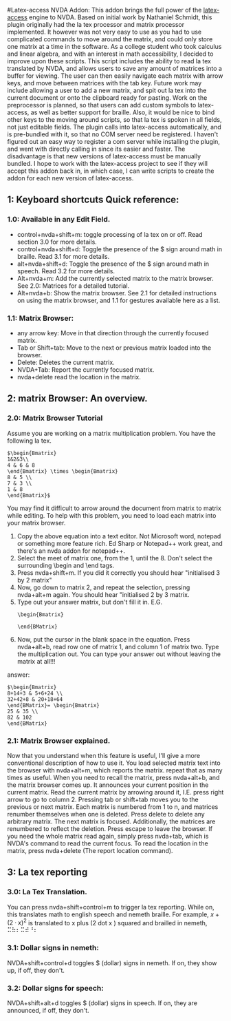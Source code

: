 #Latex-access NVDA Addon:
This addon brings the full power of the [latex-access](http://latex-access.sourceforge.net/) engine to NVDA. Based on initial work by Nathaniel Schmidt, this plugin originally had the la tex processor and matrix processor implemented. It however was not very easy to use as you had to use complicated commands to move around the matrix, and could only store one matrix at a time in the software.
As a college student who took  calculus and linear algebra, and with an interest in math accessibility, I decided to improve upon these scripts. This script includes the ability to read la tex translated by NVDA, and allows users to save any amount of matrices into a buffer for viewing. The user can then easily navigate each  matrix with arrow keys, and move between matrices with the tab key. Future work may include allowing a user to add a new matrix, and spit out la tex into the current document or onto the clipboard ready for pasting. Work on the preprocessor is planned, so that users can add custom symbols to latex-access, as well as better support for braille. Also, it would be nice to bind other keys to the moving around scripts, so that la tex is spoken in all fields, not just editable fields. The plugin calls into latex-access automatically, and is pre-bundled with it, so that no COM server need be registered. I haven't figured out an easy way to register a com server while installing the plugin, and went with directly calling in since its easier and faster. The disadvantage is that new versions of latex-access must be manually bundled. I hope to work with the latex-access project to see if they will accept this addon back in, in which case, I can write scripts to create the addon for each new version of latex-access.

## 1: Keyboard shortcuts Quick reference:
### 1.0: Available in any Edit Field.
* control+nvda+shift+m: toggle processing of la tex on or off. Read section 3.0 for more details.
* control+nvda+shift+d: Toggle the presence of the $ sign around math in braille. Read 3.1 for more details.
* alt+nvda+shift+d: Toggle the presence of the $ sign around math in speech. Read 3.2 for more details.
* Alt+nvda+m: Add the currently selected matrix to the matrix browser. See 2.0: Matrices for a detailed tutorial.
* Alt+nvda+b: Show the matrix browser. See 2.1 for detailed instructions on using the matrix browser, and 1.1 for gestures available here as a list.

### 1.1: Matrix Browser:

* any arrow key: Move in that direction through the currently focused matrix.
* Tab or Shift+tab: Move to the next or previous matrix loaded into the browser.
* Delete: Deletes the current matrix.
* NVDA+Tab: Report the currently focused matrix.
* nvda+delete read the location in the matrix.

## 2: matrix Browser: An overview.

### 2.0: Matrix Browser Tutorial

Assume you are working on a matrix multiplication problem. You have the following la tex.
```
$\begin{Bmatrix}
1&2&3\\
4 & 6 & 8
\end{Bmatrix} \times \begin{Bmatrix}
8 & 5 \\
7 & 3 \\
1 & 8 
\end{Bmatrix}$
```

You may find it difficult to arrow around the document from matrix to matrix while editing. To help with this problem, you need to load each matrix into your matrix browser.

1. Copy the above equation into a text editor. Not Microsoft word, notepad or something more feature rich. Ed Sharp or Notepad++ work great, and there's an nvda addon for notepad++.
2. Select the meet of matrix one, from the 1, until the 8. Don't select the surrounding \begin and \end tags.
3. Press nvda+shift+m. If you did it correctly you should hear "initialised 3 by 2 matrix"
4. Now, go down to matrix 2, and repeat the selection, pressing nvda+alt+m again. You should hear "initialised 2 by 3 matrix.
5. Type out your answer matrix, but don't fill it in. E.G. 
	```
	\begin{Bmatrix}
	
	\end{BMatrix}
	```
6. Now, put the cursor in the blank space in the equation. Press nvda+alt+b, read row one of matrix 1, and column 1 of matrix two. Type the multiplication out. You can type your answer out without leaving the matrix at all!!!

answer:

```
$\begin{Bmatrix}
8+14+3 & 5+6+24 \\
32+42+8 & 20+18+64
\end{BMatrix}= \begin{Bmatrix}
25 & 35 \\
82 & 102
\end{BMatrix}
```

### 2.1: Matrix Browser explained.

Now that you understand when this feature is useful, I'll give a more conventional description of how to use it.
You load selected matrix text into the browser with nvda+alt+m, which reports the matrix.
repeat that as many times as useful.
When you need to recall the matrix, press nvda+alt+b, and the matrix browser comes up. It announces your current position in the current matrix.
Read the current matrix by arrowing around it, I.E. press right arrow to go to column 2. 
Pressing tab or shift+tab moves you to the previous or next matrix. Each matrix is numbered from 1 to n, and matrices renumber themselves when one is deleted.
Press delete to delete any arbitrary matrix. The next matrix is focused. Additionally, the matrices are renumbered to reflect the deletion.
Press escape to leave the browser.
If you need the whole matrix read again, simply press nvda+tab, which is NVDA's command to read the current focus.
To read the location in the matrix, press nvda+delete (The report location command). 

## 3: La tex reporting

### 3.0: La Tex Translation.

You can press nvda+shift+control+m to trigger la tex reporting. While on, this translates math to english speech and nemeth braille. For example, $x+\left(2 \cdot x\right)^2$ is translated to x plus   (2   dot  x  ) squared and brailled in nemeth, ⠭⠷⠆⠭⠾⠘⠆

### 3.1: Dollar signs in nemeth:
NVDA+shift+control+d toggles $ (dollar) signs in nemeth. If on, they show up, if off, they don't.

### 3.2: Dollar signs for speech:
NVDA+shift+alt+d toggles $ (dollar) signs in speech. If on, they are announced, if off, they don't.